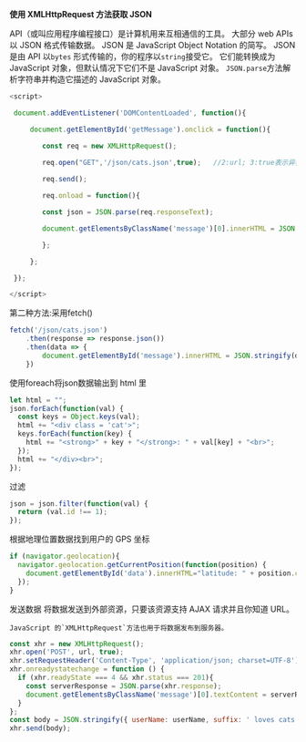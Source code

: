 **使用 XMLHttpRequest 方法获取 JSON**

API（或叫应用程序编程接口）是计算机用来互相通信的工具。
大部分 web APIs 以 JSON 格式传输数据。 JSON 是 JavaScript Object Notation 的简写。
JSON 是由 API 以`bytes` 形式传输的，你的程序以`string`接受它。 它们能转换成为 JavaScript 对象，但默认情况下它们不是 JavaScript 对象。 `JSON.parse`方法解析字符串并构造它描述的 JavaScript 对象。
```js
<script>

 document.addEventListener('DOMContentLoaded', function(){

	 document.getElementById('getMessage').onclick = function(){

		const req = new XMLHttpRequest();

		req.open("GET",'/json/cats.json',true);   //2:url; 3:true表示异步
						
		req.send();

		req.onload = function(){

		const json = JSON.parse(req.responseText);

		document.getElementsByClassName('message')[0].innerHTML = JSON.stringify(json);

		};

	 };

 });

</script>
```
第二种方法:采用fetch()
```js
fetch('/json/cats.json')
    .then(response => response.json())
    .then(data => {
        document.getElementById('message').innerHTML = JSON.stringify(data);
    })
```
使用foreach将json数据输出到 html 里
```js
let html = "";
json.forEach(function(val) {
  const keys = Object.keys(val);
  html += "<div class = 'cat'>";
  keys.forEach(function(key) {
    html += "<strong>" + key + "</strong>: " + val[key] + "<br>";
  });
  html += "</div><br>";
});
```
过滤
```js
json = json.filter(function(val) {
  return (val.id !== 1);
});
```
根据地理位置数据找到用户的 GPS 坐标
```js
if (navigator.geolocation){
  navigator.geolocation.getCurrentPosition(function(position) {
    document.getElementById('data').innerHTML="latitude: " + position.coords.latitude + "<br>longitude: " + position.coords.longitude;
  });
}
```
发送数据
	将数据发送到外部资源，只要该资源支持 AJAX 请求并且你知道 URL。

	JavaScript 的`XMLHttpRequest`方法也用于将数据发布到服务器。
```js
const xhr = new XMLHttpRequest();
xhr.open('POST', url, true);
xhr.setRequestHeader('Content-Type', 'application/json; charset=UTF-8');
xhr.onreadystatechange = function () {
  if (xhr.readyState === 4 && xhr.status === 201){
    const serverResponse = JSON.parse(xhr.response);
    document.getElementsByClassName('message')[0].textContent = serverResponse.userName + serverResponse.suffix;
  }
};
const body = JSON.stringify({ userName: userName, suffix: ' loves cats!' });
xhr.send(body);
```